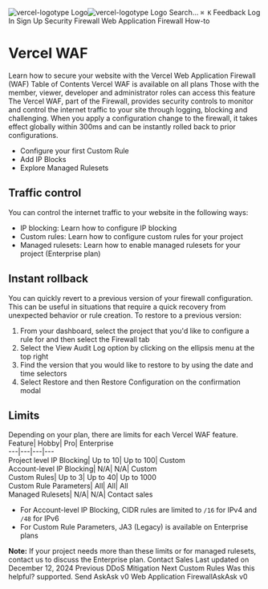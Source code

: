 ![vercel-logotype Logo](https://vercel.com/vc-ap-vercel-docs/_next/static/media/vercel-logotype-light.cf7eca76.svg)![vercel-logotype Logo](https://vercel.com/vc-ap-vercel-docs/_next/static/media/vercel-logotype-dark.01246f11.svg)
Search...
`⌘ K`
Feedback
Log In
Sign Up
Security
Firewall
Web Application Firewall
How-to
# Vercel WAF
Learn how to secure your website with the Vercel Web Application Firewall (WAF)
Table of Contents
Vercel WAF is available on all plans
Those with the member, viewer, developer and administrator roles can access this feature
The Vercel WAF, part of the Firewall, provides security controls to monitor and control the internet traffic to your site through logging, blocking and challenging. When you apply a configuration change to the firewall, it takes effect globally within 300ms and can be instantly rolled back to prior configurations.
  * Configure your first Custom Rule
  * Add IP Blocks
  * Explore Managed Rulesets


## Traffic control
You can control the internet traffic to your website in the following ways:
  * IP blocking: Learn how to configure IP blocking
  * Custom rules: Learn how to configure custom rules for your project
  * Managed rulesets: Learn how to enable managed rulesets for your project (Enterprise plan)


## Instant rollback
You can quickly revert to a previous version of your firewall configuration. This can be useful in situations that require a quick recovery from unexpected behavior or rule creation.
To restore to a previous version:
  1. From your dashboard, select the project that you'd like to configure a rule for and then select the Firewall tab
  2. Select the View Audit Log option by clicking on the ellipsis menu at the top right
  3. Find the version that you would like to restore to by using the date and time selectors
  4. Select Restore and then Restore Configuration on the confirmation modal


## Limits
Depending on your plan, there are limits for each Vercel WAF feature.
Feature| Hobby| Pro| Enterprise  
---|---|---|---  
Project level IP Blocking| Up to 10| Up to 100| Custom  
Account-level IP Blocking| N/A| N/A| Custom  
Custom Rules| Up to 3| Up to 40| Up to 1000  
Custom Rule Parameters| All| All| All  
Managed Rulesets| N/A| N/A| Contact sales  
  * For Account-level IP Blocking, CIDR rules are limited to `/16` for IPv4 and `/48` for IPv6
  * For Custom Rule Parameters, JA3 (Legacy) is available on Enterprise plans


**Note:** If your project needs more than these limits or for managed rulesets, contact us to discuss the Enterprise plan.
Contact Sales
Last updated on December 12, 2024
Previous
DDoS Mitigation
Next
Custom Rules
Was this helpful?
supported.
Send
AskAsk v0
Web Application FirewallAskAsk v0
